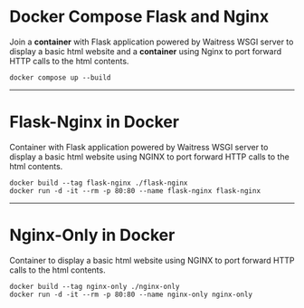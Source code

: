 # Docker Compose Flask and Nginx

Join a **container** with Flask application powered by Waitress WSGI server to display a basic html website and a **container** using Nginx to port forward HTTP calls to the html contents.

```
docker compose up --build
```

---

# Flask-Nginx in Docker

Container with Flask application powered by Waitress WSGI server to display a basic html website using NGINX to port forward HTTP calls to the html contents.

```
docker build --tag flask-nginx ./flask-nginx
docker run -d -it --rm -p 80:80 --name flask-nginx flask-nginx
```

---

# Nginx-Only in Docker

Container to display a basic html website using NGINX to port forward HTTP calls to the html contents.

```
docker build --tag nginx-only ./nginx-only
docker run -d -it --rm -p 80:80 --name nginx-only nginx-only
```
